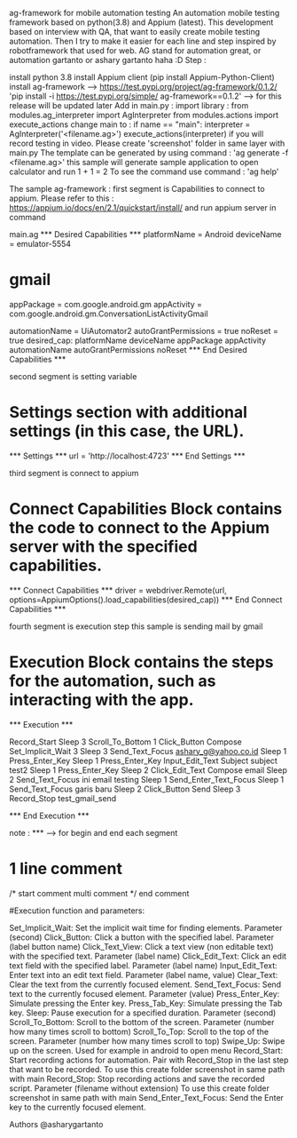 ag-framework for mobile automation testing
An automation mobile testing framework based on python(3.8) and Appium (latest). This development based on interview with QA, that want to easily create mobile testing automation. Then I try to make it easier for each line and step inspired by robotframework that used for web. AG stand for automation great, or automation gartanto or ashary gartanto haha :D Step :

install python 3.8
install Appium client (pip install Appium-Python-Client)
install ag-framework --> https://test.pypi.org/project/ag-framework/0.1.2/ 'pip install -i https://test.pypi.org/simple/ ag-framework==0.1.2' --> for this release will be updated later
Add in main.py :
import library : from modules.ag_interpreter import AgInterpreter from modules.actions import execute_actions
change main to : if name == "main": interpreter = AgInterpreter('<filename.ag>') execute_actions(interpreter)
if you will record testing in video. Please create 'screenshot' folder in same layer with main.py
The template can be generated by using command : 'ag generate -f <filename.ag>' this sample will generate sample application to open calculator and run 1 + 1 = 2 To see the command use command : 'ag help'

The sample ag-framework : first segment is Capabilities to connect to appium. Please refer to this : https://appium.io/docs/en/2.1/quickstart/install/ and run appium server in command

main.ag
*** Desired Capabilities *** platformName = Android deviceName = emulator-5554

# gmail

appPackage = com.google.android.gm appActivity = com.google.android.gm.ConversationListActivityGmail

automationName = UiAutomator2 autoGrantPermissions = true noReset = true desired_cap: platformName deviceName appPackage appActivity automationName autoGrantPermissions noReset *** End Desired Capabilities ***

second segment is setting variable

# Settings section with additional settings (in this case, the URL).

*** Settings *** url = 'http://localhost:4723' *** End Settings ***

third segment is connect to appium

# Connect Capabilities Block contains the code to connect to the Appium server with the specified capabilities.

*** Connect Capabilities *** driver = webdriver.Remote(url, options=AppiumOptions().load_capabilities(desired_cap)) *** End Connect Capabilities ***

fourth segment is execution step this sample is sending mail by gmail

# Execution Block contains the steps for the automation, such as interacting with the app.

*** Execution ***

Record_Start Sleep 3 Scroll_To_Bottom 1 Click_Button Compose Set_Implicit_Wait 3 Sleep 3 Send_Text_Focus ashary_g@yahoo.co.id Sleep 1 Press_Enter_Key Sleep 1 Press_Enter_Key Input_Edit_Text Subject subject test2 Sleep 1 Press_Enter_Key Sleep 2 Click_Edit_Text Compose email Sleep 2 Send_Text_Focus ini email testing Sleep 1 Send_Enter_Text_Focus Sleep 1 Send_Text_Focus garis baru Sleep 2 Click_Button Send Sleep 3 Record_Stop test_gmail_send

*** End Execution ***

note : *** --> for begin and end each segment

# 1 line comment

/* start comment multi comment */ end comment

#Execution function and parameters:

Set_Implicit_Wait: Set the implicit wait time for finding elements. Parameter (second) Click_Button: Click a button with the specified label. Parameter (label button name) Click_Text_View: Click a text view (non editable text) with the specified text. Parameter (label name) Click_Edit_Text: Click an edit text field with the specified label. Parameter (label name) Input_Edit_Text: Enter text into an edit text field. Parameter (label name, value) Clear_Text: Clear the text from the currently focused element. Send_Text_Focus: Send text to the currently focused element. Parameter (value) Press_Enter_Key: Simulate pressing the Enter key. Press_Tab_Key: Simulate pressing the Tab key. Sleep: Pause execution for a specified duration. Parameter (second) Scroll_To_Bottom: Scroll to the bottom of the screen. Parameter (number how many times scroll to bottom) Scroll_To_Top: Scroll to the top of the screen. Parameter (number how many times scroll to top) Swipe_Up: Swipe up on the screen. Used for example in android to open menu Record_Start: Start recording actions for automation. Pair with Record_Stop in the last step that want to be recorded. To use this create folder screenshot in same path with main Record_Stop: Stop recording actions and save the recorded script. Parameter (filename without extension) To use this create folder screenshot in same path with main Send_Enter_Text_Focus: Send the Enter key to the currently focused element.

Authors
@asharygartanto
